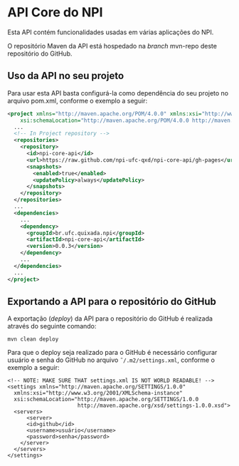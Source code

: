 API Core do NPI
===============

Esta API contém funcionalidades usadas em várias aplicações do NPI.

O repositório Maven da API está hospedado na *branch* mvn-repo deste repositório do GitHub.  

Uso da API no seu projeto
-------------------------
Para usar esta API basta configurá-la como dependência do seu projeto no arquivo pom.xml, conforme o exemplo a seguir:

```xml
<project xmlns="http://maven.apache.org/POM/4.0.0" xmlns:xsi="http://www.w3.org/2001/XMLSchema-instance"
	xsi:schemaLocation="http://maven.apache.org/POM/4.0.0 http://maven.apache.org/xsd/maven-4.0.0.xsd">
  ...
  <!-- In Project repository -->
  <repositories>
    <repository>
      <id>npi-core-api</id>
      <url>https://raw.github.com/npi-ufc-qxd/npi-core-api/gh-pages</url>
      <snapshots>
        <enabled>true</enabled>
        <updatePolicy>always</updatePolicy>
      </snapshots>
    </repository>
  </repositories>
  ...
  <dependencies>
    ...
    <dependency>
      <groupId>br.ufc.quixada.npi</groupId>
      <artifactId>npi-core-api</artifactId>
      <version>0.0.3</version>
    </dependency>
    ...
  </dependencies>
  ...
</project>
```

Exportando a API para o repositório do GitHub
---------------------------------------------

A exportação (*deploy*) da API para o repositório do GitHub é realizada através do seguinte comando:

```
mvn clean deploy
```

Para que o deploy seja realizado para o GitHub é necessário configurar usuário e senha do GitHub no arquivo `˜/.m2/settings.xml`, conforme o exemplo a seguir:

```
<!-- NOTE: MAKE SURE THAT settings.xml IS NOT WORLD READABLE! -->
<settings xmlns="http://maven.apache.org/SETTINGS/1.0.0"
  xmlns:xsi="http://www.w3.org/2001/XMLSchema-instance"
  xsi:schemaLocation="http://maven.apache.org/SETTINGS/1.0.0
                      http://maven.apache.org/xsd/settings-1.0.0.xsd">
  <servers>
      <server>
      <id>github</id>
      <username>usuário</username>
      <password>senha</password>
    </server>
  </servers>
</settings>
```

